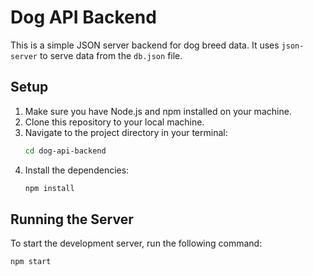 # Dog API Backend

This is a simple JSON server backend for dog breed data. It uses `json-server` to serve data from the `db.json` file.

## Setup

1.  Make sure you have Node.js and npm installed on your machine.
2.  Clone this repository to your local machine.
3.  Navigate to the project directory in your terminal:
    ```bash
    cd dog-api-backend
    ```
4.  Install the dependencies:
    ```bash
    npm install
    ```

## Running the Server

To start the development server, run the following command:

```bash
npm start
